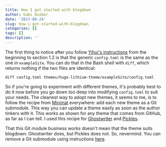 ```yaml
---
title: How I got started with blogdown
author: Gabi Huiber
date: '2017-09-24'
slug: how-i-got-started-with-blogdown
categories: []
tags: []
description: ''
---
```


The first thing to notice after you follow [Yihui's instructions](https://bookdown.org/yihui/blogdown/a-quick-example.html) from the beginning to section 1.2 is that the generic `config.toml` is the same as the one in `exampleSite`. You can do that in the Bash shell with `diff`, which returns nothing if the two files are identical:

```
diff config.toml themes/hugo-lithium-theme/exampleSite/config.toml
```

So if you're going to experiment with different themes, it's probably best to do it now before you go down too deep into modifying `config.toml` to suit your needs. The cleanest way to adopt new themes, it seems to me, is to follow the recipe from [Minimal](https://github.com/calintat/minimal) everywhere: add each new theme as a Git submodule. This way you can update a theme easily as soon as the author tinkers with it. This works as shown for any theme that comes from GitHub, as far as I can tell. I used this recipe for [Ghostwriter](https://github.com/jbub/ghostwriter) and [Pickles](https://github.com/mismith0227/hugo_theme_pickles).

That this Git module business works doesn't mean that the theme suits blogdown: Ghostwriter does, but Pickles does not. So, nevermind. You can remove a Git submodule using instructions [here](https://stackoverflow.com/questions/1260748/how-do-i-remove-a-submodule).